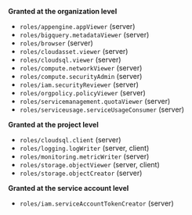 **Granted at the organization level**

 * `roles/appengine.appViewer` (server)
 * `roles/bigquery.metadataViewer` (server)
 * `roles/browser` (server)
 * `roles/cloudasset.viewer` (server)
 * `roles/cloudsql.viewer` (server)
 * `roles/compute.networkViewer` (server)
 * `roles/compute.securityAdmin` (server)
 * `roles/iam.securityReviewer` (server)
 * `roles/orgpolicy.policyViewer` (server)
 * `roles/servicemanagement.quotaViewer` (server)
 * `roles/serviceusage.serviceUsageConsumer` (server)

**Granted at the project level**

 * `roles/cloudsql.client` (server)
 * `roles/logging.logWriter` (server, client)
 * `roles/monitoring.metricWriter` (server)
 * `roles/storage.objectViewer` (server, client)
 * `roles/storage.objectCreator` (server)

**Granted at the service account level**

 * `roles/iam.serviceAccountTokenCreator` (server)
